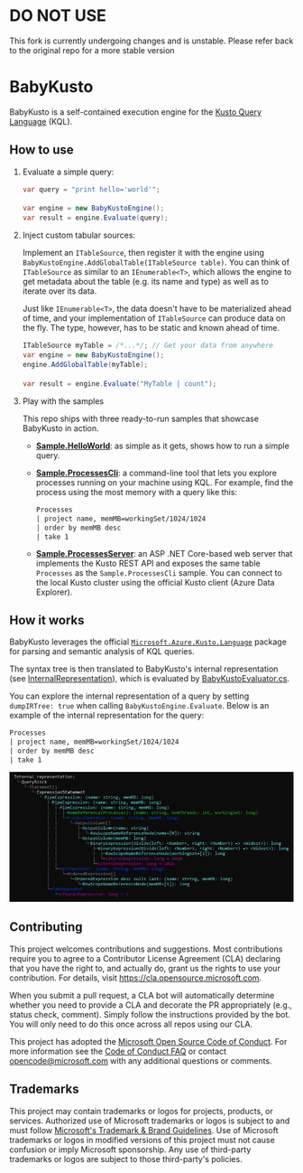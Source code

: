 # DO NOT USE

This fork is currently undergoing changes and is unstable.
Please refer back to the original repo for a more stable version

# BabyKusto

BabyKusto is a self-contained execution engine for the [Kusto Query Language](https://learn.microsoft.com/en-us/azure/data-explorer/kusto/query/) (KQL).


## How to use

1. Evaluate a simple query:

   ```cs
   var query = "print hello='world'";
   
   var engine = new BabyKustoEngine();
   var result = engine.Evaluate(query);
   ```

2. Inject custom tabular sources:

   Implement an `ITableSource`, then register it with the engine using `BabyKustoEngine.AddGlobalTable(ITableSource table)`. You can think of `ITableSource` as similar to an `IEnumerable<T>`, which allows the engine to get metadata about the table (e.g. its name and type) as well as to iterate over its data.

   Just like `IEnumerable<T>`, the data doesn't have to be materialized ahead of time, and your implementation of `ITableSource` can produce data on the fly. The type, however, has to be static and known ahead of time.

   ```cs
   ITableSource myTable = /*...*/; // Get your data from anywhere
   var engine = new BabyKustoEngine();
   engine.AddGlobalTable(myTable);
   
   var result = engine.Evaluate("MyTable | count");
   ```

3. Play with the samples

   This repo ships with three ready-to-run samples that showcase BabyKusto in action.
   
   * [**Sample.HelloWorld**](./samples/Sample.HelloWorld): as simple as it gets, shows how to run a simple query.
   
   * [**Sample.ProcessesCli**](./samples/Sample.ProcessesCli): a command-line tool that lets you explore processes running on your machine using KQL. For example, find the process using the most memory with a query like this:
     ```
     Processes
     | project name, memMB=workingSet/1024/1024
     | order by memMB desc
     | take 1
     ```

   * [**Sample.ProcessesServer**](./samples/Sample.ProcessesServer): an ASP .NET Core-based web server that implements the Kusto REST API and exposes the same table `Processes` as the `Sample.ProcessesCli` sample. You can connect to the local Kusto cluster using the official Kusto client (Azure Data Explorer).

## How it works

BabyKusto leverages the official [`Microsoft.Azure.Kusto.Language`](https://www.nuget.org/packages/Microsoft.Azure.Kusto.Language/) package for parsing and semantic analysis of KQL queries.

The syntax tree is then translated to BabyKusto's internal representation (see [InternalRepresentation](./src/KustoLoco.Core/InternalRepresentation)), which is evaluated by [BabyKustoEvaluator.cs](./src/KustoLoco.Core/Evaluation/BabyKustoEvaluator.cs).

You can explore the internal representation of a query by setting `dumpIRTree: true` when calling `BabyKustoEngine.Evaluate`.
Below is an example of the internal representation for the query:

```
Processes
| project name, memMB=workingSet/1024/1024
| order by memMB desc
| take 1
```

![Internal representation outputs](./docs/internal-representation.png)

## Contributing

This project welcomes contributions and suggestions.  Most contributions require you to agree to a
Contributor License Agreement (CLA) declaring that you have the right to, and actually do, grant us
the rights to use your contribution. For details, visit https://cla.opensource.microsoft.com.

When you submit a pull request, a CLA bot will automatically determine whether you need to provide
a CLA and decorate the PR appropriately (e.g., status check, comment). Simply follow the instructions
provided by the bot. You will only need to do this once across all repos using our CLA.

This project has adopted the [Microsoft Open Source Code of Conduct](https://opensource.microsoft.com/codeofconduct/).
For more information see the [Code of Conduct FAQ](https://opensource.microsoft.com/codeofconduct/faq/) or
contact [opencode@microsoft.com](mailto:opencode@microsoft.com) with any additional questions or comments.

## Trademarks

This project may contain trademarks or logos for projects, products, or services. Authorized use of Microsoft 
trademarks or logos is subject to and must follow 
[Microsoft's Trademark & Brand Guidelines](https://www.microsoft.com/en-us/legal/intellectualproperty/trademarks/usage/general).
Use of Microsoft trademarks or logos in modified versions of this project must not cause confusion or imply Microsoft sponsorship.
Any use of third-party trademarks or logos are subject to those third-party's policies.
